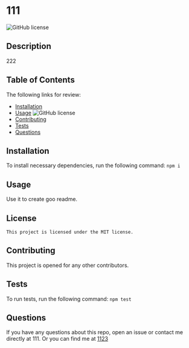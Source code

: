 # 111
  ![GitHub license](https://img.shields.io/badge/license-MIT-blue.svg)
  ## Description
  222
  ## Table of Contents
  The following links for review:
  * [Installation](#installation)
  * [Usage](#usage)
  ![GitHub license](https://img.shields.io/badge/license-MIT-blue.svg)
  * [Contributing](#contributing)
  * [Tests](#tests)
  * [Questions](#questions)
  ## Installation
  To install necessary dependencies, run the following command:
  ```npm i```
  ## Usage
  Use it to create goo readme.
  ## License
    This project is licensed under the MIT license.
  ## Contributing
  This project is opened for any other contributors.
  ## Tests
  To run tests, run the following command:
  ```npm test```
  ## Questions
  If you have any questions about this repo, open an issue or contact me directly at 111. Or you can find me at [1123](https://github.com/1123)
  